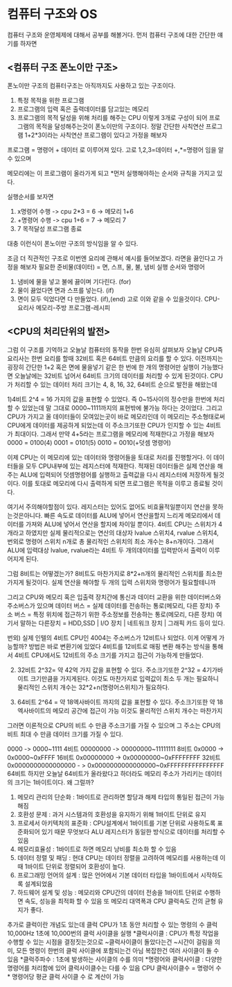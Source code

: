 # 컴퓨터 구조와 OS

컴퓨터 구조와 운영체제에 대해서 공부를 해볼거다.
먼저 컴퓨터 구조에 대한 간단한 얘기를 하자면

## <컴퓨터 구조 폰노이만 구조>

폰노이만 구조의 컴퓨터구조는 아직까지도 사용하고 있는 구조이다.

1. 특정 목적을 위한 프로그램
2. 프로그램의 입력 혹은 출력데이터를 담고있는 메모리
3. 프로그램의 목적 달성을 위해 처리를 해주는 CPU
이렇게 3개로 구성이 되어 프로그램의 목적을 달성해주는것이 폰노이만의 구조이다.
정말 간단한 사칙연산 프로그램 1+2*3이라는 사칙연산 프로그램이 있다고 가정을 해보자

프로그램 = 명령어 + 데이터 로 이루어져 있다.
고로 1,2,3=데이터  +,*=명령어 임을 알 수 있으며

메모리에는 이 프로그램이 올라가게 되고
*먼저 실행해야하는 순서와 규칙을 가지고 있다.

실행순서를 보자면
1. x명령어 수행 -> cpu 2*3 = 6 -> 메모리 1+6
2. +명령어 수행 -> cpu 1+6 = 7 -> 메모리 7
3. 7 목적달성 프로그램 종료

대충 이런식이 폰노이만 구조의 방식임을 알 수 있다.

조금 더 직관적인 구조로 이번엔 요리에 관해서 예시를 들어보겠다.
라면을 끓인다고 가정을 해보자
필요한 준비물(데이터) = 면, 스프, 물, 불, 냄비 
실행 순서와 명령어
1. 냄비에 물을 넣고 불에 끓이며 기다린다. (for)
2. 물이 끓었다면 면과 스프를 넣는다. (if)
3. 면이 모두 익었다면 다 만들었다. (if),(end)
고로 이와 같을 수 있을것이다.
CPU-요리사
메모리-주방
프로그램-레시피

## <CPU의 처리단위의 발전>
그럼 이 구조를 기억하고 오늘날 컴퓨터의 동작을 한번 유심히 살펴보자
오늘날 CPU즉 요리사는 한번 요리를 할때 32비트 혹은 64비트 만큼의 요리를 할 수 있다.
이전까지는 굉장히 간단한 1+2 혹은 면에 물을넣기 같은 한 번에 한 개의 명령어만 실행이 가능했다면
오늘날에는 32비트 넘어서 64비트 크기의 데이터를 처리할 수 있게 된것이다.
CPU가 처리할 수 있는 데이터 처리 크기는 4, 8, 16, 32, 64비트 순으로 발전을 해왔는데

1)4비트
2^4 = 16 가지의 값을 표현할 수 있었다. 즉 0&#126;15사이의 정수만을 한번에 처리할 수 있었는데
말 그대로 0000~1111까지의 표현밖에 불가능 하다는 것이었다.
그리고 CPU가 가지고 올 데이터들이 모여있는곳이 바로 메모리인데 이 메모리는 주소형태로써
CPU에게 데이터를 제공하게 되었는데 이 주소크기또한 CPU가 인지할 수 있는 4비트가 최대이다.
그래서 만약 4+5라는 프로그램을 메모리에 적재한다고 가정을 해보자
0000 = 0100(4)
0001 = 0101(5)
0010 = 0010(+덧셈 명령어)

이제 CPU는 이 메모리에 있는 데이터와 명령어들을 토대로 처리를 진행할거다.
이 데이터들을 모두 CPU내부에 있는 레지스터에 적재한다.
적재된 데이터들은 실제 연산을 해주는 ALU에 입력되어 덧셈명령어를 실행하고 출력값을 다시
레지스터에 저장하게 될것이다.
이를 토대로 메모리에 다시 출력하게 되면 프로그램은 목적을 이루고 종료될 것이다.

여기서 주의해야할점이 있다.
레지스터는 있어도 없어도 비효율적일뿐이지 연산을 못하는것은아니다.
빠른 속도로 데이터를 ALU에 넣어서 연산을할지 느리게 메모리에서 데이터를 가져와 ALU에 넣어서 연산을 할지에 차이일 뿐이다.
4비트 CPU는 스위치가 4개라고 하였지만 실제 물리적으로는 연산의 대상자 lvalue 스위치4, rvalue 스위치4, 번외로 명령어 스위치 n개로
총 물리적인 스위치의 최소 개수는 8+n개이다. 그래서 ALU에 입력대상 lvalue, rvalue라는 4비트 두 개의데이터를 입력받아서 출력이 이루어지게 된다.

그럼 8비트는 어떻겠는가? 8비트도 마찬가지로 8*2+n개의 물리적인 스위치를 최소한 가지게 될것이다.
실제 연산을 해야할 두 개의 입력 스위치와 명령어가 필요할테니까

그리고 CPU와 메모리 혹은 입출력 장치간에 통신과 데이터 교환을 위한
데이터버스와 주소버스가 있으며 
데이터 버스 = 실제 데이터를 전송하는 통로(메모리, 다른 장치)
주소 버스 = 특정 위치에 접근하기 위한 주소정보를 전송하는 통로(메모리, 다른 장치)
여기서 말하는 다른장치 = HDD,SSD | I/O 장치 | 네트워크 장치 | 그래픽 카드 등이 있다.

번외)
실제 인텔의 4비트 CPU인 4004는 주소버스가 12비트나 되었다. 이게 어떻게 가능할까?
방법은 바로 변환기에 있었다 4비트를 12비트로 매핑 변환 해주는 방식을 통해서 4비트 CPU에서도
12비트의 주소 크기를 가지고 접근이 가능하게 만들었다.

2) 32비트
2^32= 약 42억 가지 값을 표현할 수 있다.
주소크기또한 2^32 = 4기가바이트 크기만큼을 가지게된다.
이것도 마찬가지로 입력값이 최소 두 개는 필요하니
물리적인 스위치 개수는 32*2+n(명령어스위치)가 필요하다.

3) 64비트
2^64 = 약 18엑사바이트 까지의 값을 표현할 수 있다.
주소크기또한 약 18엑사바이트의 메모리 공간에 접근이 가능
이것도 물리적인 스위치 개수는 마찬가지

그러면 이론적으로 CPU의 비트 수 만큼 주소크기를 가질 수 있으며
그 주소는 CPU의 비트 최대 수 만큼 데이터 크기를 가질 수 있다.

0000 -> 0000&#126;1111  4비트
00000000 -> 00000000&#126;11111111  8비트
0x0000 -> 0x0000&#126;0xFFFF 16비트
0x00000000 -> 0x00000000&#126;0xFFFFFFFF  32비트
0x0000000000000000 - > 0x0000000000000000&#126;0xFFFFFFFFFFFFFFFF 64비트
하지만 오늘날 64비트가 올라왔다고 하더라도 메모리 주소가 가리키는 데이터의 크기는 1바이트이다.
왜 그럴까?
1. 메모리 관리의 단순화 : 1바이트로 관리하면 할당과 해제 타입의 통일된 접근이 가능해짐
2. 호환성 문제 : 과거 시스템과의 호환성을 유지하기 위해 1바이트 단위로 유지
3. 프로세서 아키텍처의 표준화 : CPU설계에서 1바이트를 기본 단위로 사용하도록 표준화되어 있기 때문 무엇보다 ALU 레지스터가 동일한 방식으로 데이터를 처리할 수 있음
4. 메모리효율성 : 1바이트로 하면 메모리 낭비를 최소화 할 수 있음
5. 데이터 정렬 및 패딩 : 현대 CPU는 데이터 정렬을 고려하여 메모리를 사용하는데 이때 1바이트 단위로 정렬되어 호환성이 높다.
6. 프로그래밍 언어의 설계 : 많은 언어에서 기본 데이터 타입을 1바이트에서 시작하도록 설계되었음
7. 하드웨어 설계 및 성능 : 메모리와 CPU간의 데이터 전송을 1바이트 단위로 수행하면 속도, 성능을 최적화 할 수 있음 또 메모리 대역폭과 CPU 클럭속도 간의 균형 유지가 좋다.

추가로 클럭이란 개념도 있는데
클럭 CPU가 1초 동안 처리할 수 있는 명령의 수
클럭 10,000Hz 1초에 10,000번의 클럭 사이클을 실행
*클럭사이클 : CPU가 특정 작업을 수행할 수 있는 시점을 결정짓는것으로 ~클럭사이클이 돌았다는건 ~시간이 걸림을 의미, 모든 명령이 한번의 클럭 사이클에 포함되는건 아님 복잡한건 여러 사이클이 돌 수 있음
*클럭주파수 : 1초에 발생하는 사이클의 수를 의미
*명령어와 클럭사이클 : 다양한 명령어를 처리함에 있어 클럭사이클수는 다를 수 있음
CPU 클럭사이클수 = 명령어 수 * 명령어당 평균 클럭 사이클 수 로 계산이 가능









